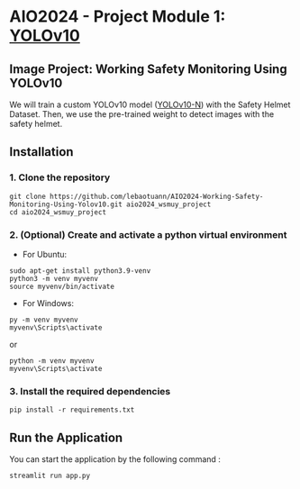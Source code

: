 # AIO2024 - Project Module 1: [YOLOv10](https://github.com/THU-MIG/yolov10)

## Image Project: Working Safety Monitoring Using YOLOv10
We will train a custom YOLOv10 model ([YOLOv10-N](https://github.com/jameslahm/yolov10/releases/download/v1.0/yolov10n.pt)) with the Safety Helmet Dataset. 
Then, we use the pre-trained weight to detect images with the safety helmet.

## Installation
### 1. Clone the repository
```commandline
git clone https://github.com/lebaotuann/AIO2024-Working-Safety-Monitoring-Using-Yolov10.git aio2024_wsmuy_project
cd aio2024_wsmuy_project
```

### 2. (Optional) Create and activate a python virtual environment
- For Ubuntu:
```commandline
sudo apt-get install python3.9-venv
python3 -m venv myvenv
source myvenv/bin/activate
```
- For Windows:
```commandline
py -m venv myvenv
myvenv\Scripts\activate
```
or
```commandline
python -m venv myvenv
myvenv\Scripts\activate
```

### 3. Install the required dependencies

```commandline
pip install -r requirements.txt
```

## Run the Application
You can start the application by the following command :
```shell
streamlit run app.py
```
